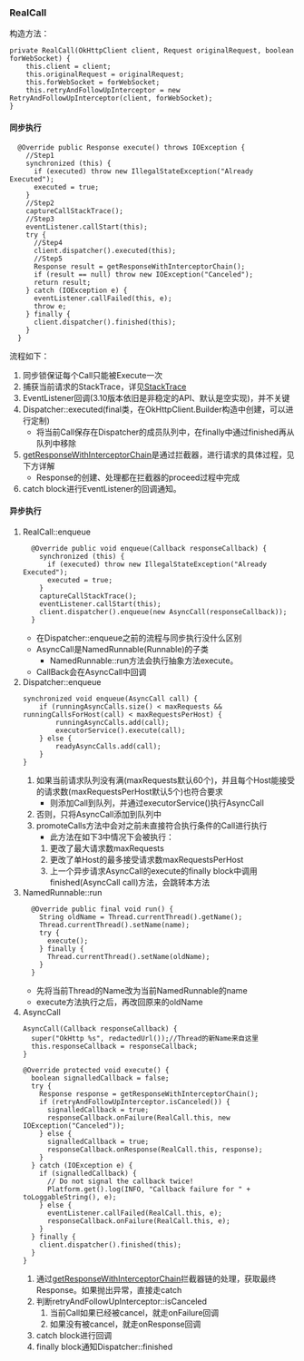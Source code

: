 ### RealCall

构造方法：
```
private RealCall(OkHttpClient client, Request originalRequest, boolean forWebSocket) {
    this.client = client;
    this.originalRequest = originalRequest;
    this.forWebSocket = forWebSocket;
    this.retryAndFollowUpInterceptor = new RetryAndFollowUpInterceptor(client, forWebSocket);
}
```

#### 同步执行

```
  @Override public Response execute() throws IOException {
    //Step1
    synchronized (this) {
      if (executed) throw new IllegalStateException("Already Executed");
      executed = true;
    }
    //Step2
    captureCallStackTrace();
    //Step3
    eventListener.callStart(this);
    try {
      //Step4
      client.dispatcher().executed(this);
      //Step5
      Response result = getResponseWithInterceptorChain();
      if (result == null) throw new IOException("Canceled");
      return result;
    } catch (IOException e) {
      eventListener.callFailed(this, e);
      throw e;
    } finally {
      client.dispatcher().finished(this);
    }
  }
```
流程如下：
1. 同步锁保证每个Call只能被Execute一次
2. 捕获当前请求的StackTrace，详见[StackTrace]()
3. EventListener回调(3.10版本依旧是非稳定的API、默认是空实现)，并不关键
4. Dispatcher::executed(final类，在OkHttpClient.Builder构造中创建，可以进行定制)
    * 将当前Call保存在Dispatcher的成员队列中，在finally中通过finished再从队列中移除
5. [getResponseWithInterceptorChain](../Interceptor/Interceptor.md)是通过拦截器，进行请求的具体过程，见下方详解
    * Response的创建、处理都在拦截器的proceed过程中完成
6. catch block进行EventListener的回调通知。

#### 异步执行
1. RealCall::enqueue
    ```
      @Override public void enqueue(Callback responseCallback) {
        synchronized (this) {
          if (executed) throw new IllegalStateException("Already Executed");
          executed = true;
        }
        captureCallStackTrace();
        eventListener.callStart(this);
        client.dispatcher().enqueue(new AsyncCall(responseCallback));
      }
    ```
    * 在Dispatcher::enqueue之前的流程与同步执行没什么区别
    * AsyncCall是NamedRunnable(Runnable)的子类
        * NamedRunnable::run方法会执行抽象方法execute。
    * CallBack会在AsyncCall中回调
2. Dispatcher::enqueue
    ```
    synchronized void enqueue(AsyncCall call) {
        if (runningAsyncCalls.size() < maxRequests && runningCallsForHost(call) < maxRequestsPerHost) {
            runningAsyncCalls.add(call);
            executorService().execute(call);
        } else {
            readyAsyncCalls.add(call);
        }
    }
    ```
    1. 如果当前请求队列没有满(maxRequests默认60个)，并且每个Host能接受的请求数(maxRequestsPerHost默认5个)也符合要求
        * 则添加Call到队列，并通过executorService()执行AsyncCall
    2. 否则，只将AsyncCall添加到队列中
    3. promoteCalls方法中会对之前未直接符合执行条件的Call进行执行
        * 此方法在如下3中情况下会被执行：
        1. 更改了最大请求数maxRequests
        2. 更改了单Host的最多接受请求数maxRequestsPerHost
        3. 上一个异步请求AsyncCall的execute的finally block中调用finished(AsyncCall call)方法，会跳转本方法
3. NamedRunnable::run
    ```
      @Override public final void run() {
        String oldName = Thread.currentThread().getName();
        Thread.currentThread().setName(name);
        try {
          execute();
        } finally {
          Thread.currentThread().setName(oldName);
        }
      }
    ```
    * 先将当前Thread的Name改为当前NamedRunnable的name
    * execute方法执行之后，再改回原来的oldName
4. AsyncCall
    ```
    AsyncCall(Callback responseCallback) {
      super("OkHttp %s", redactedUrl());//Thread的新Name来自这里
      this.responseCallback = responseCallback;
    }

    @Override protected void execute() {
      boolean signalledCallback = false;
      try {
        Response response = getResponseWithInterceptorChain();
        if (retryAndFollowUpInterceptor.isCanceled()) {
          signalledCallback = true;
          responseCallback.onFailure(RealCall.this, new IOException("Canceled"));
        } else {
          signalledCallback = true;
          responseCallback.onResponse(RealCall.this, response);
        }
      } catch (IOException e) {
        if (signalledCallback) {
          // Do not signal the callback twice!
          Platform.get().log(INFO, "Callback failure for " + toLoggableString(), e);
        } else {
          eventListener.callFailed(RealCall.this, e);
          responseCallback.onFailure(RealCall.this, e);
        }
      } finally {
        client.dispatcher().finished(this);
      }
    }
    ```
    1. 通过[getResponseWithInterceptorChain](../Interceptor/Interceptor.md)拦截器链的处理，获取最终Response。如果抛出异常，直接走catch
    2. 判断retryAndFollowUpInterceptor::isCanceled
        1. 当前Call如果已经被cancel，就走onFailure回调
        2. 如果没有被cancel，就走onResponse回调
    3. catch block进行回调
    4. finally block通知Dispatcher::finished


